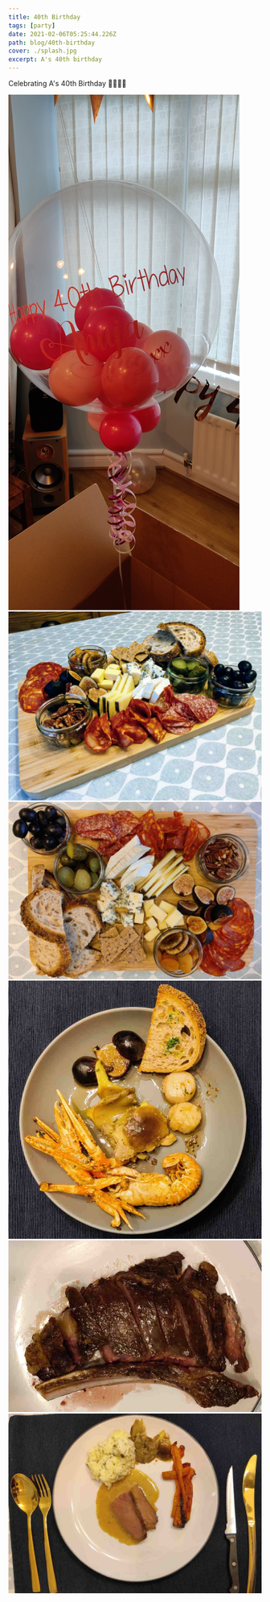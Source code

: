 ```yaml
---
title: 40th Birthday
tags: [party]
date: 2021-02-06T05:25:44.226Z
path: blog/40th-birthday
cover: ./splash.jpg
excerpt: A's 40th birthday
---
```


Celebrating A's 40th Birthday 🥳🎉🎂🎁

![](./IMG_20210206_102531.jpg)
![](./IMG_20210206_101225.jpg)
![](./IMG_20210206_101233.jpg)
![](./IMG_20210206_170927.jpg)
![](./IMG_20210206_190504.jpg)
![](./IMG_20210206_190610.jpg)
